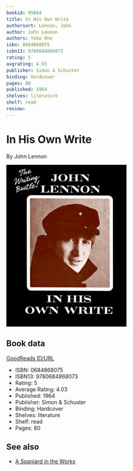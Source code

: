 ```yaml
---
bookid: 95044
title: In His Own Write
authorsort: Lennon, John
author: John Lennon
authors: Yoko Ono
isbn: 0684868075
isbn13: 9780684868073
rating: 5
avgrating: 4.03
publisher: Simon & Schuster
binding: Hardcover
pages: 80
published: 1964
shelves: literature
shelf: read
review: 
---
```


# In His Own Write

By John Lennon

![](../../assets/bookcovers/1327956873l/95044.jpg)

## Book data

[GoodReads ID/URL](https://www.goodreads.com/book/show/95044)

- ISBN: 0684868075
- ISBN13: 9780684868073
- Rating: 5
- Average Rating: 4.03
- Published: 1964
- Publisher: Simon & Schuster
- Binding: Hardcover
- Shelves: literature
- Shelf: read
- Pages: 80


## See also

- [A Spaniard in the Works](A_Spaniard_in_the_Works.md)
